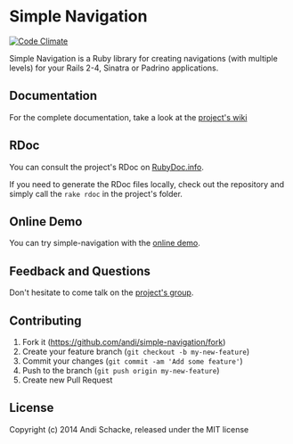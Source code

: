 # Simple Navigation

[![Code Climate](https://codeclimate.com/github/andi/simple-navigation.png)](https://codeclimate.com/github/andi/simple-navigation)

Simple Navigation is a Ruby library for creating navigations (with multiple levels) for your Rails 2-4, Sinatra or Padrino applications.

## Documentation

For the complete documentation, take a look at the [project's wiki](http://wiki.github.com/andi/simple-navigation)

## RDoc

You can consult the project's RDoc on [RubyDoc.info](http://rubydoc.info/github/andi/simple-navigation/frames).

If you need to generate the RDoc files locally, check out the repository and simply call the `rake rdoc` in the project's folder.

## Online Demo

You can try simple-navigation with the [online demo](http://simple-navigation-demo.andischacke.com).

## Feedback and Questions

Don't hesitate to come talk on the [project's group](http://groups.google.com/group/simple-navigation).

## Contributing

1. Fork it (https://github.com/andi/simple-navigation/fork)
2. Create your feature branch (`git checkout -b my-new-feature`)
3. Commit your changes (`git commit -am 'Add some feature'`)
4. Push to the branch (`git push origin my-new-feature`)
5. Create new Pull Request

## License

Copyright (c) 2014 Andi Schacke, released under the MIT license
